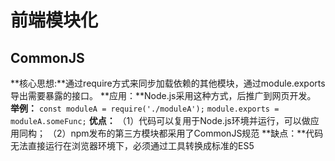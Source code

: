# 前端模块化
## CommonJS
**核心思想:**通过require方式来同步加载依赖的其他模块，通过module.exports导出需要暴露的接口。
**应用：**Node.js采用这种方式，后推广到网页开发。
**举例：**
	`const moduleA = require('./moduleA');`
	`module.exports = moduleA.someFunc;`
**优点：**
（1）代码可以复用于Node.js环境并运行，可以做应用同构；
（2）npm发布的第三方模块都采用了CommonJS规范
**缺点：**代码无法直接运行在浏览器环境下，必须通过工具转换成标准的ES5

